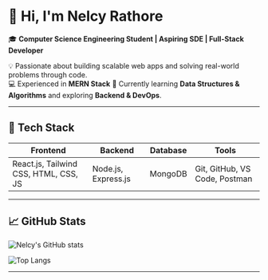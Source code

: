 # 👋 Hi, I'm Nelcy Rathore

🎓 **Computer Science Engineering Student |  Aspiring SDE |  Full-Stack Developer**

💡 Passionate about building scalable web apps and solving real-world problems through code.  
💻 Experienced in **MERN Stack**
🚀 Currently learning **Data Structures & Algorithms** and exploring **Backend & DevOps**.

---

## 🧠 Tech Stack
| Frontend | Backend | Database | Tools |
|-----------|----------|-----------|----------------|
| React.js, Tailwind CSS, HTML, CSS, JS | Node.js, Express.js | MongoDB | Git, GitHub, VS Code, Postman |

---

## 📈 GitHub Stats
![Nelcy's GitHub stats](https://github-readme-stats.vercel.app/api?username=yourusername&show_icons=true&theme=radical)

![Top Langs](https://github-readme-stats.vercel.app/api/top-langs/?username=yourusername&layout=compact&theme=radical)

---

<!--
**Nelcy17/Nelcy17** is a ✨ _special_ ✨ repository because its `README.md` (this file) appears on your GitHub profile.

Here are some ideas to get you started:

- 🔭 I’m currently working on ...
- 🌱 I’m currently learning ...
- 👯 I’m looking to collaborate on ...
- 🤔 I’m looking for help with ...
- 💬 Ask me about ...
- 📫 How to reach me: ...
- 😄 Pronouns: ...
- ⚡ Fun fact: ...
-->
